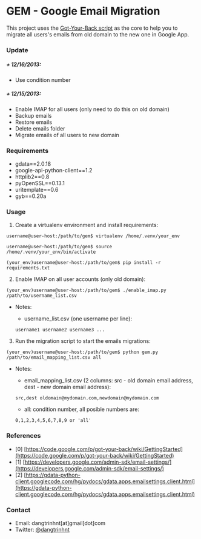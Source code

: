 GEM - Google Email Migration
=============================

This project uses the [Got-Your-Back script](https://code.google.com/p/got-your-back/) as the core to help you to migrate all users's emails from old domain to the new one in Google App.


### Update


##### + 12/16/2013:

+ Use condition number


##### + 12/15/2013:

+ Enable IMAP for all users (only need to do this on old domain)
+ Backup emails
+ Restore emails
+ Delete emails folder
+ Migrate emails of all users to new domain


### Requirements

+ gdata==2.0.18
+ google-api-python-client==1.2
+ httplib2==0.8
+ pyOpenSSL==0.13.1
+ uritemplate==0.6
+ gyb==0.20a



### Usage

1. Create a virtualenv environment and install requirements:

`username@user-host:/path/to/gem$ virtualenv /home/.venv/your_env`

`username@user-host:/path/to/gem$ source /home/.venv/your_env/bin/activate`

`(your_env)username@user-host:/path/to/gem$ pip install -r requirements.txt`


2. Enable IMAP on all user accounts (only old domain):

`(your_env)username@user-host:/path/to/gem$ ./enable_imap.py /path/to/username_list.csv`

+ Notes:
	+ username_list.csv (one username per line):
	
	`username1
	username2
	username3
	...`

3. Run the migration script to start the emails migrations:

`(your_env)username@user-host:/path/to/gem$ python gem.py /path/to/email_mapping_list.csv all`

+ Notes:
	+ email_mapping_list.csv (2 columns: src - old domain email address, dest - new domain email address):
	
	`src,dest
	oldomain@mydomain.com,newdomain@mydomain.com`
	
	+ all: condition number, all posible numbers are: 
	
	`0,1,2,3,4,5,6,7,8,9 or 'all'`
		

### References

+ [0] [https://code.google.com/p/got-your-back/wiki/GettingStarted](https://code.google.com/p/got-your-back/wiki/GettingStarted)
+ [1] [https://developers.google.com/admin-sdk/email-settings/](https://developers.google.com/admin-sdk/email-settings/)
+ [2] [https://gdata-python-client.googlecode.com/hg/pydocs/gdata.apps.emailsettings.client.html](https://gdata-python-client.googlecode.com/hg/pydocs/gdata.apps.emailsettings.client.html)


### Contact

+ Email: dangtrinhnt[at]gmail[dot]com
+ Twitter: [@dangtrinhnt](https://twitter.com/dangtrinhnt)
